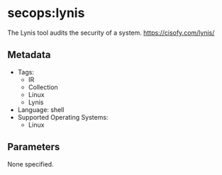 <!-- region Generated -->
# secops:lynis

The Lynis tool audits the security of a system. https://cisofy.com/lynis/

## Metadata

- Tags:
  - IR
  - Collection
  - Linux
  - Lynis
- Language: shell
- Supported Operating Systems:
  - Linux

## Parameters

None specified.
<!-- endregion -->

